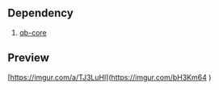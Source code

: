 ## Dependency
1. [qb-core](https://github.com/qbcore-framework/qb-core)  

## Preview

[https://imgur.com/a/TJ3LuHl](https://imgur.com/bH3Km64
)
